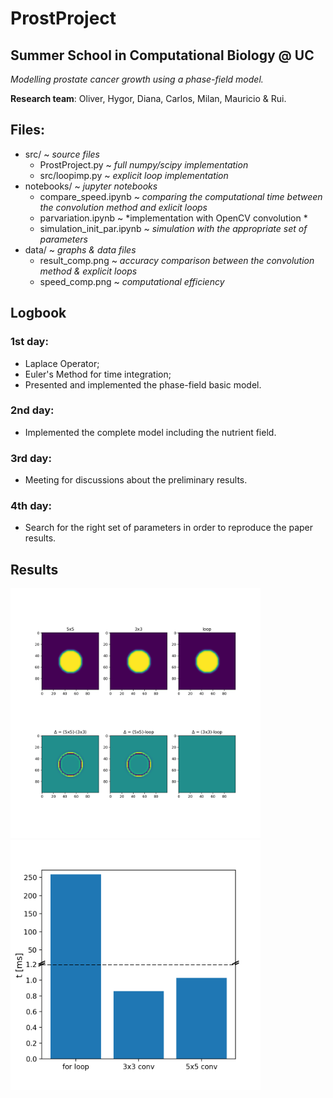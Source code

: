 # ProstProject
## Summer School in Computational Biology @ UC 

*Modelling prostate cancer growth using a phase-field model.*

**Research team**: Oliver, Hygor, Diana, Carlos, Milan, Mauricio & Rui.

## Files:
- src/  ~ *source files*
  - ProstProject.py  ~ *full numpy/scipy implementation*
  - src/loopimp.py  ~ *explicit loop implementation*
- notebooks/ ~ *jupyter notebooks*
  - compare_speed.ipynb ~ *comparing the computational time between the convolution method and exlicit loops*
  - parvariation.ipynb ~ *implementation with OpenCV convolution *
  - simulation_init_par.ipynb ~ *simulation with the appropriate set of parameters*
- data/ ~ *graphs & data files*
  - result_comp.png ~ *accuracy comparison between the convolution method & explicit loops*
  - speed_comp.png ~ *computational efficiency*

## Logbook

### 1st day:
- Laplace Operator;
- Euler's Method for time integration;
- Presented and implemented the phase-field basic model.

### 2nd day:
- Implemented the complete model including the nutrient field.

### 3rd day:
- Meeting for discussions about the preliminary results.

### 4th day:
- Search for the right set of parameters in order to reproduce the paper results.


## Results
<img src="https://github.com/phydev/ProstProject/blob/master/data/result_comp.png" width="400" height="400">
<img src="https://github.com/phydev/ProstProject/blob/master/data/speed_comp.png" width="400" height="400">

